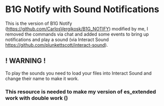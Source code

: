 # B1G Notify with Sound Notifications

This is the version of B1G Notify (https://github.com/CarlosVergikosk/B1G_NOTIFY) modified by me, I removed the commands via chat and added some events to bring up notifications and play a sound (via Interact Sound https://github.com/plunkettscott/interact-sound).

## ! WARNING !
To play the sounds you need to load your files into Interact Sound and change their name to make it work.

### This resource is needed to make my version of es_extended work with double work ()
